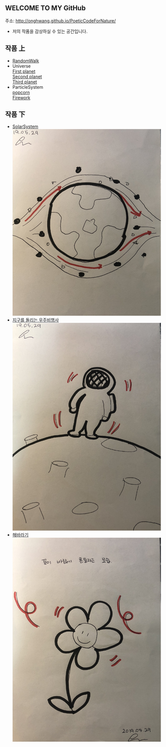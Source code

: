 
## WELCOME TO MY GitHub
 주소: <http://onghwang.github.io/PoeticCodeForNature/>
 * 저의 작품을 감상하실 수 있는 공간입니다.

## 작품 上
 * [RandomWalk](./RandomWalk/)
 * Universe <br/>
 [First planet](./universe/1) <br/>
 [Second planet](./universe/2) <br/>
 [Third planet](./universe/3) <br/>
 * ParticleSystem <br/>
 [popcorn](./Particlesystem/1) <br/>
 [Firework](./Particlesystem/2)

## 작품 下
* [SolarSystem](./solarsystem/)
 ![1번작품](./image/2.JPG)
* [지구를 돌리는 우주비행사](./ast/)
 ![2번작품](./image/3.JPG)
* [해바라기](./Sunflower/)
![3번작품](./image/4.JPG)

